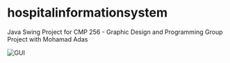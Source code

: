 # hospitalinformationsystem

Java Swing Project for CMP 256 - Graphic Design and Programming
Group Project with Mohamad Adas

![GUI](https://github.com/TaufiqSyed/hospitalinformationsystem/assets/61982529/16b9a0bb-7b38-4a26-9763-58cb5aaf6eba)
